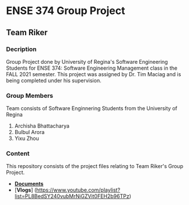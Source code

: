 # ENSE 374 Group Project
## Team Riker

### Decription
Group Project done by University of Regina's Software Engineering Students for ENSE 374: Software Engineering Management class in the FALL 2021 semester. This project was assigned by Dr. Tim Maciag and is being completed under his supervision.

### Group Members
Team consists of Software Enginnering Students from the University of Regina
1. Archisha Bhattacharya
2. Bulbul Arora
3. Yixu Zhou

### Content
This repository consists of the project files relating to Team Riker's Group Project.

- [**Documents**](https://github.com/archishab/Team-Riker/tree/main/Project%20Prerequisites%20and%20Planning/Documentation)
- [**Vlogs**] (https://www.youtube.com/playlist?list=PL8BedSY240vubMrNiGZVit0FEH2b96TPz)
